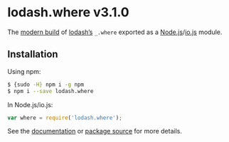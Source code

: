 # lodash.where v3.1.0

The [modern build](https://github.com/lodash/lodash/wiki/Build-Differences) of [lodash’s](https://lodash.com/) `_.where` exported as a [Node.js](http://nodejs.org/)/[io.js](https://iojs.org/) module.

## Installation

Using npm:

```bash
$ {sudo -H} npm i -g npm
$ npm i --save lodash.where
```

In Node.js/io.js:

```js
var where = require('lodash.where');
```

See the [documentation](https://lodash.com/docs#where) or [package source](https://github.com/lodash/lodash/blob/3.1.0-npm-packages/lodash.where) for more details.
